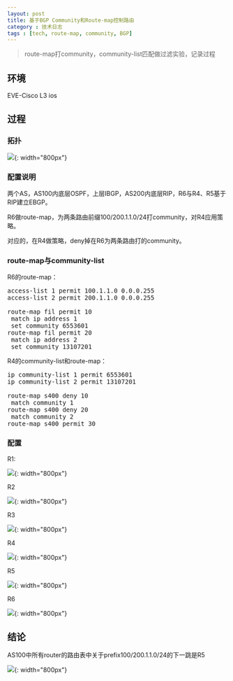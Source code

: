 ```yaml
---
layout: post
title: 基于BGP Community和Route-map控制路由
category : 技术日志
tags : [tech, route-map, community, BGP]
---
```


>route-map打community，community-list匹配做过滤实验，记录过程

## 环境

EVE-Cisco L3 ios

## 过程

### 拓扑

![](   https://themeiwu.com/img/tech/0901.PNG){: width="800px"}

### 配置说明

两个AS，AS100内底层OSPF，上层IBGP，AS200内底层RIP，R6与R4、R5基于RIP建立EBGP。

R6做route-map，为两条路由前缀100/200.1.1.0/24打community，对R4应用策略。

对应的，在R4做策略，deny掉在R6为两条路由打的community。

### route-map与community-list

R6的route-map：
<pre class="brush: cpp">
access-list 1 permit 100.1.1.0 0.0.0.255
access-list 2 permit 200.1.1.0 0.0.0.255

route-map fil permit 10
 match ip address 1
 set community 6553601
route-map fil permit 20
 match ip address 2
 set community 13107201
</pre>

R4的community-list和route-map：
<pre class="brush: cpp">
ip community-list 1 permit 6553601
ip community-list 2 permit 13107201

route-map s400 deny 10
 match community 1
route-map s400 deny 20
 match community 2
route-map s400 permit 30
</pre>

### 配置

R1:

![](   https://themeiwu.com/img/tech/0901R1.PNG){: width="800px"}

R2

![](   https://themeiwu.com/img/tech/0901R2.PNG){: width="800px"}

R3

![](   https://themeiwu.com/img/tech/0901R3.PNG){: width="800px"}

R4

![](   https://themeiwu.com/img/tech/0901R4.PNG){: width="800px"}

R5

![](   https://themeiwu.com/img/tech/0901R5.PNG){: width="800px"}

R6

![](   https://themeiwu.com/img/tech/0901R6.PNG){: width="800px"}

## 结论

AS100中所有router的路由表中关于prefix100/200.1.1.0/24的下一跳是R5

![](   https://themeiwu.com/img/tech/0901RR4.PNG){: width="800px"}
